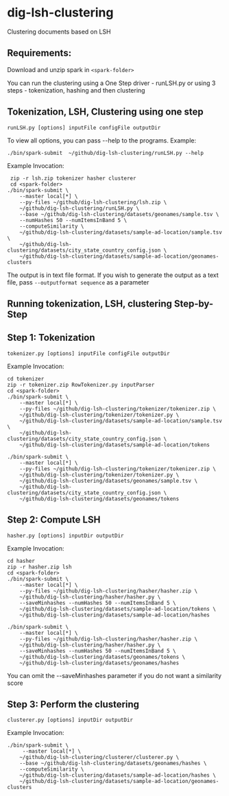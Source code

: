 dig-lsh-clustering
==================

Clustering documents based on LSH


Requirements:
-------------
Download and unzip spark in ```<spark-folder>```

You can run the clustering using a One Step driver - runLSH.py or using 3 steps - tokenization, hashing and then clustering

Tokenization, LSH, Clustering using one step
--------------------------------------------
```
runLSH.py [options] inputFile configFile outputDir
```

To view all options, you can pass --help to the programs. Example:
```
./bin/spark-submit  ~/github/dig-lsh-clustering/runLSH.py --help
```

Example Invocation:
```
 zip -r lsh.zip tokenizer hasher clusterer
 cd <spark-folder>
./bin/spark-submit \
    --master local[*] \
    --py-files ~/github/dig-lsh-clustering/lsh.zip \
    ~/github/dig-lsh-clustering/runLSH.py \
    --base ~/github/dig-lsh-clustering/datasets/geonames/sample.tsv \
    --numHashes 50 --numItemsInBand 5 \
    --computeSimilarity \
    ~/github/dig-lsh-clustering/datasets/sample-ad-location/sample.tsv \
    ~/github/dig-lsh-clustering/datasets/city_state_country_config.json \
    ~/github/dig-lsh-clustering/datasets/sample-ad-location/geonames-clusters
```
The output is in text file format. If you wish to generate the output as
a text file, pass ```--outputformat sequence``` as a parameter


Running tokenization, LSH, clustering Step-by-Step
--------------------------------------------------
Step 1: Tokenization
---------------------
```
tokenizer.py [options] inputFile configFile outputDir
```

Example Invocation:
```
cd tokenizer
zip -r tokenizer.zip RowTokenizer.py inputParser
cd <spark-folder>
./bin/spark-submit \
    --master local[*] \
    --py-files ~/github/dig-lsh-clustering/tokenizer/tokenizer.zip \
    ~/github/dig-lsh-clustering/tokenizer/tokenizer.py \
    ~/github/dig-lsh-clustering/datasets/sample-ad-location/sample.tsv \
    ~/github/dig-lsh-clustering/datasets/city_state_country_config.json \
    ~/github/dig-lsh-clustering/datasets/sample-ad-location/tokens

./bin/spark-submit \
    --master local[*] \
    --py-files ~/github/dig-lsh-clustering/tokenizer/tokenizer.zip \
    ~/github/dig-lsh-clustering/tokenizer/tokenizer.py \
    ~/github/dig-lsh-clustering/datasets/geonames/sample.tsv \
    ~/github/dig-lsh-clustering/datasets/city_state_country_config.json \
    ~/github/dig-lsh-clustering/datasets/geonames/tokens
```

Step 2: Compute LSH
---------------------
```
hasher.py [options] inputDir outputDir
```

Example Invocation:
```
cd hasher
zip -r hasher.zip lsh
cd <spark-folder>
./bin/spark-submit \
    --master local[*] \
    --py-files ~/github/dig-lsh-clustering/hasher/hasher.zip \
    ~/github/dig-lsh-clustering/hasher/hasher.py \
    --saveMinhashes --numHashes 50 --numItemsInBand 5 \
    ~/github/dig-lsh-clustering/datasets/sample-ad-location/tokens \
    ~/github/dig-lsh-clustering/datasets/sample-ad-location/hashes

./bin/spark-submit \
    --master local[*] \
    --py-files ~/github/dig-lsh-clustering/hasher/hasher.zip \
    ~/github/dig-lsh-clustering/hasher/hasher.py \
    --saveMinhashes --numHashes 50 --numItemsInBand 5 \
    ~/github/dig-lsh-clustering/datasets/geonames/tokens \
    ~/github/dig-lsh-clustering/datasets/geonames/hashes
```
You can omit the --saveMinhashes parameter if you do not want a similarity score

Step 3: Perform the clustering
------------------------------
```
clusterer.py [options] inputDir outputDir
```

Example Invocation:
```
./bin/spark-submit \
     --master local[*] \
    ~/github/dig-lsh-clustering/clusterer/clusterer.py \
    --base ~/github/dig-lsh-clustering/datasets/geonames/hashes \
    --computeSimilarity \
    ~/github/dig-lsh-clustering/datasets/sample-ad-location/hashes \
    ~/github/dig-lsh-clustering/datasets/sample-ad-location/geonames-clusters
```
